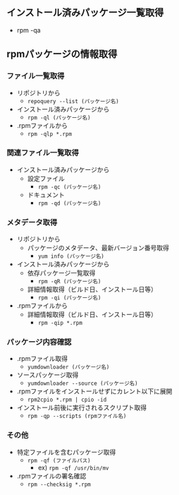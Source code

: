 ## インストール済みパッケージ一覧取得

* rpm -qa

## rpmパッケージの情報取得

### ファイル一覧取得

* リポジトリから
    * `repoquery --list (パッケージ名)`
* インストール済みパッケージから
    * `rpm -ql (パッケージ名)`
* .rpmファイルから
    * `rpm -qlp *.rpm`

### 関連ファイル一覧取得

* インストール済みパッケージから
    * 設定ファイル
        * `rpm -qc (パッケージ名)`
    * ドキュメント
        * `rpm -qd (パッケージ名)`

### メタデータ取得

* リポジトリから
    * パッケージのメタデータ、最新バージョン番号取得
        * `yum info (パッケージ名)`
* インストール済みパッケージから
    * 依存パッケージ一覧取得
        * `rpm -qR (パッケージ名)`
    * 詳細情報取得（ビルド日、インストール日等）
        * `rpm -qi (パッケージ名)`
* .rpmファイルから
    * 詳細情報取得（ビルド日、インストール日等）
        * `rpm -qip *.rpm`

### パッケージ内容確認

* .rpmファイル取得
    * `yumdownloader (パッケージ名)`
* ソースパッケージ取得
    * `yumdownloader --source (パッケージ名)`
* .rpmファイルをインストールせずにカレント以下に展開
    * `rpm2cpio *.rpm | cpio -id`
* インストール前後に実行されるスクリプト取得
    * `rpm -qp --scripts (rpmファイル名)`

### その他

* 特定ファイルを含むパッケージ取得
    * `rpm -qf (ファイルパス)`
        * ex) `rpm -qf /usr/bin/mv`
* .rpmファイルの署名確認
    * `rpm --checksig *.rpm`
